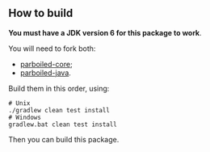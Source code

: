 ## How to build

**You must have a JDK version 6 for this package to work**.

You will need to fork both:

* [parboiled-core](https://github.com/parboiled1/parboiled-core);
* [parboiled-java](https://github.com/parboiled1/parboiled-java).

Build them in this order, using:

```
# Unix
./gradlew clean test install
# Windows
gradlew.bat clean test install
```

Then you can build this package.

